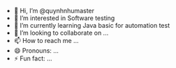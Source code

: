 - 👋 Hi, I’m @quynhnhumaster
- 👀 I’m interested in Software testing
- 🌱 I’m currently learning Java basic for automation test
- 💞️ I’m looking to collaborate on ...
- 📫 How to reach me ...
- 😄 Pronouns: ...
- ⚡ Fun fact: ...

<!---
quynhnhumaster/quynhnhumaster is a ✨ special ✨ repository because its `README.md` (this file) appears on your GitHub profile.
You can click the Preview link to take a look at your changes.
--->
